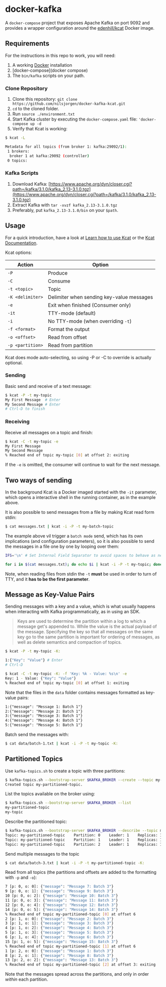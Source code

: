 # docker-kafka

A `docker-compose` project that exposes Apache Kafka on port 9092 and provides a wrapper configuration around the [edenhill/kcat](https://github.com/edenhill/kcat) Docker image.

## Requirements

For the instructions in this repo to work, you will need:

1. A working [Docker](docker) installation
2. [docker-compose](docker compose)
3. The `bin/kafka` scripts on your path.

### Clone Repository

1. Clone this repository: `git clone https://github.com/nilsjorgen/docker-kafka-kcat.git`
2. `cd` to the cloned folder.
3. Run `source ./environment.txt`
4. Start Kafka cluster by executing the `docker-compose.yaml` file: `'docker-compose up -d`
5. Verify that Kcat is  working:

```sh
$ kcat -L

Metadata for all topics (from broker 1: kafka:29092/1):
 1 brokers:
  broker 1 at kafka:29092 (controller)
 0 topics:
```

### Kafka Scripts

1. Download Kafka: [https://www.apache.org/dyn/closer.cgi?path=/kafka/3.1.0/kafka_2.13-3.1.0.tgz](https://www.apache.org/dyn/closer.cgi?path=/kafka/3.1.0/kafka_2.13-3.1.0.tgz)
2. Extract Kafka with `tar -xvzf kafka_2.13-3.1.0.tgz`
3. Preferably, put `kafka_2.13-3.1.0/bin` on your `$path`.

## Usage

For a quick introduction, have a look at [Learn how to use Kcat](https://dev.to/de_maric/learn-how-to-use-kafkacat-the-most-versatile-kafka-cli-client-1kb4) or the [Kcat Documentation](https://docs.confluent.io/platform/current/app-development/kafkacat-usage.html).

Kcat options:

| Action           | Option                                    |
| -----------------|-------------------------------------------|
| `-P`              | Produce                                   |
| `-C`              | Consume                                   |
| `-t <topic>`      | Topic                                     |
| `-K <delimiter>`  | Delimiter when sending key-value messages |
| `-e`              | Exit when finished (Consumer only)        |
| `-it`             | TTY-mode (default)                        |
| `-i`              | No TTY-mode (when overriding `-t`)        |
| `-f <format>`     | Format the output                         |
| `-o <offset>`     | Read from offset                          |
| `-p <partition>` | Read from partition                       |

Kcat does mode auto-selecting, so using -P or -C to override is actually optional.

### Sending

Basic send and receive of a text message:

```sh
$ kcat -P -t my-topic
My First Message  # Enter
My Second Message # Enter
# Ctrl-D to finish
```

### Receiving

Receive all messages on a topic and finish:

```sh
$ kcat -C -t my-topic -e
My First Message 
My Second Message 
% Reached end of topic my-topic [0] at offset 2: exiting
```

If the `-e` is omitted, the consumer will continue to wait for the next message.

## Two ways of sending

In the background Kcat is a Docker imaged started with the `-it` parameter, which opens a interactive shell in the running container, as in the example above.

It is also possible to send messages from a file by making Kcat read form stdin:

```sh
$ cat messages.txt | kcat -i -P -t my-batch-topic
```

The example above vil trigger a `batch mode` send, which has its own implications (and configuration parameters), so it is also possible to send the messages in a file one by one by looping over them:

```sh
IFS='\n' # Set Internal Field Separator to avoid spaces to behave as newline (might depend on the shell).

for i in $(cat messages.txt); do echo $i | kcat -i -P -t my-topic; done
```

Note, when reading files from stdin the `-t` **must** be used in order to turn of TTY, and it **has to be the first parameter**.

## Message as Key-Value Pairs

Sending messages with a key and a value, which is what usually happens when interacting with Kafka programmatically, as in using an SDK.

> Keys are used to determine the partition within a log to which a message get's appended to.
> While the value is the actual payload of the message. Specifying the key so that all
> messages on the same key go to the same partition is important for ordering of messages,
> as well as delete semantics and compaction of topics.

```sh
$ kcat -P -t my-topic -K:

1:{"Key": "Value"} # Enter
# Ctrl-D
```

```sh
$ kcat -C -t my-topic -K: -f 'Key: %k - Value: %s\n' -e
Key: 1 - Value: {"Key": "Value"}
% Reached end of topic my-topic [0] at offset 1: exiting
```

Note that the files in the `data` folder contains messages formatted as key-value pairs:

```txt
1:{"message": "Message 1: Batch 1"}
2:{"message": "Message 2: Batch 1"}
3:{"message": "Message 3: Batch 1"}
4:{"message": "Message 4: Batch 1"}
5:{"message": "Message 5: Batch 1"}
```

Batch send the messages with:

```sh
$ cat data/batch-1.txt | kcat -i -P -t my-topic -K:
```

## Partitioned Topics

Use `kafka-topics.sh` to create a topic with three partitions:

```sh
$ kafka-topics.sh --bootstrap-server $KAFKA_BROKER --create --topic my-partitioned-topic --partitions 3
Created topic my-partitioned-topic.
```

List the topics available on the broker using:

```sh
$ kafka-topics.sh --bootstrap-server $KAFKA_BROKER --list
my-partitioned-topic
my-topic
```

Describe the partitioned topic:

```sh
$ kafka-topics.sh --bootstrap-server $KAFKA_BROKER --describe --topic my-partitioned-topic
Topic: my-partitioned-topic    Partition: 0    Leader: 1    Replicas: 1    Isr: 1
Topic: my-partitioned-topic    Partition: 1    Leader: 1    Replicas: 1    Isr: 1
Topic: my-partitioned-topic    Partition: 2    Leader: 1    Replicas: 1    Isr: 1
```

Send multiple messages to the topic

```sh
$ cat data/batch-3.txt | kcat -i -P -t my-partitioned-topic -K:
```

Read from all topics (the partitions and offsets are added to the formatting with `-p` and `-o`):

```sh
7 [p: 0, o: 0]: {"message": "Message 7: Batch 3"}
9 [p: 0, o: 1]: {"message": "Message 9: Batch 3"}
10 [p: 0, o: 2]: {"message": "Message 10: Batch 3"}
11 [p: 0, o: 3]: {"message": "Message 11: Batch 3"}
12 [p: 0, o: 4]: {"message": "Message 12: Batch 3"}
14 [p: 0, o: 5]: {"message": "Message 14: Batch 3"}
% Reached end of topic my-partitioned-topic [0] at offset 6
2 [p: 1, o: 0]: {"message": "Message 2: Batch 3"}
3 [p: 1, o: 1]: {"message": "Message 3: Batch 3"}
4 [p: 1, o: 2]: {"message": "Message 4: Batch 3"}
5 [p: 1, o: 3]: {"message": "Message 5: Batch 3"}
6 [p: 1, o: 4]: {"message": "Message 6: Batch 3"}
15 [p: 1, o: 5]: {"message": "Message 15: Batch 3"}
% Reached end of topic my-partitioned-topic [1] at offset 6
1 [p: 2, o: 0]: {"message": "Message 1: Batch 3"}
8 [p: 2, o: 1]: {"message": "Message 8: Batch 3"}
13 [p: 2, o: 2]: {"message": "Message 13: Batch 3"}
% Reached end of topic my-partitioned-topic [2] at offset 3: exiting
```

Note that the messages spread across the partitions, and only in order *within* each partition.
